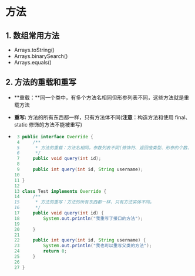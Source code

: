 # 方法

## 1. 数组常用方法

- Arrays.toString()
- Arrays.binarySearch()
- Arrays.equals()

## 2. 方法的重载和重写

- **重载：**同一个类中，有多个方法名相同但形参列表不同，这些方法就是重载方法

- **重写:**   方法的所有东西都一样，只有方法体不同(**注意**：构造方法和使用 final、static 修饰的方法不能被重写)

- ```java
   3 public interface Override {
   4     /**
   5      * 方法的重载：方法名相同，参数列表不同(修饰符、返回值类型、形参的个数、类型、顺序都不管）
   6      */
   7     public void query(int id);
   8 
   9     public int query(int id, String username);
  10 
  11 }
  12 
  13 class Test implements Override {
  14     /**
  15      * 方法的重写：方法的所有东西都一样，只有方法实体不同。
  16      */
  17     public void query(int id) {
  18         System.out.println("我重写了接口的方法");
  19 
  20     }
  21 
  22     public int query(int id, String username) {
  23         System.out.println("我也可以重写父类的方法");
  24         return 0;
  25     }
  26 
  27 }
  ```

  